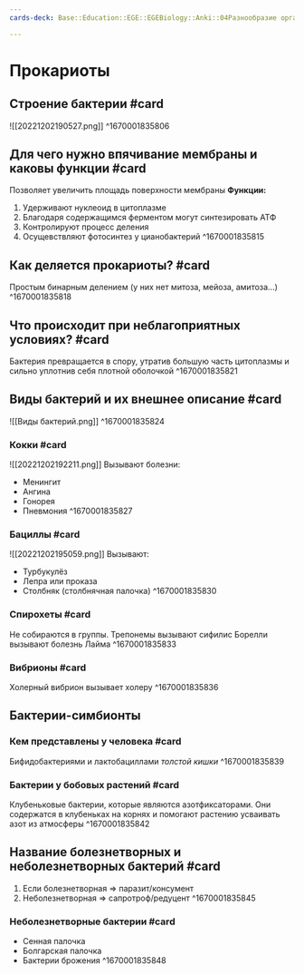 ```yaml
---
cards-deck: Base::Education::EGE::EGEBiology::Anki::04Разнообразие организмов

---
```


# Прокариоты

## Строение бактерии #card 
![[20221202190527.png]]
^1670001835806

## Для чего нужно впячивание мембраны и каковы функции #card 
Позволяет увеличить площадь поверхности мембраны 
**Функции:**
1. Удерживают нуклеоид в цитоплазме
2. Благодаря содержащимся ферментом могут синтезировать АТФ
3. Контролируют процесс деления
4. Осущевствляют фотосинтез у цианобактерий
^1670001835815

## Как деляется прокариоты? #card 
Простым бинарным делением (у них нет митоза, мейоза, амитоза...)
^1670001835818

## Что происходит при неблагоприятных условиях? #card 
Бактерия превращается в спору, утратив большую часть цитоплазмы и сильно уплотнив себя плотной оболочкой
^1670001835821

## Виды бактерий и их внешнее описание #card 
![[Виды бактерий.png]]
^1670001835824

### Кокки #card 
![[20221202192211.png]]
Вызывают болезни:
- Менингит
- Ангина
- Гонорея
- Пневмония
^1670001835827

### Бациллы #card
![[20221202195059.png]]
Вызывают:
- Турбукулёз
- Лепра или проказа
- Столбняк (столбнячная палочка)
^1670001835830

### Спирохеты #card
Не собираются в группы.
Трепонемы вызывают сифилис
Борелли вызывают болезнь Лайма
^1670001835833

### Вибрионы #card
Холерный вибрион вызывает холеру
^1670001835836

## Бактерии-симбионты

### Кем представлены у человека #card 
Бифидобактериями и лактобациллами *толстой кишки*
^1670001835839

### Бактерии у бобовых растений #card 
Клубеньковые бактерии, которые являются азотфиксаторами. Они содержатся в клубеньках на корнях и помогают растению усваивать азот из атмосферы
^1670001835842

## Название болезнетворных и неболезнетворных бактерий #card 
1. Если болезнетворная => паразит/консумент
2. Неболезнетворная => сапротроф/редуцент
^1670001835845

### Неболезнетворные бактерии #card
- Сенная палочка
- Болгарская палочка 
- Бактерии брожения
^1670001835848

